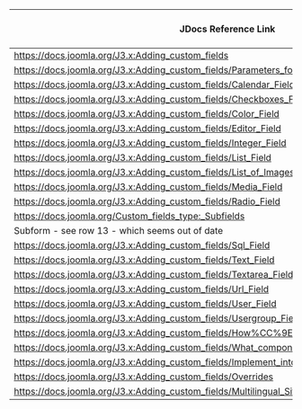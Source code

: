  **JDocs Reference Link** | **Person** | **J4 Namespace Link** 
---|---|---
 https://docs.joomla.org/J3.x:Adding_custom_fields | Alan N |  
 https://docs.joomla.org/J3.x:Adding_custom_fields/Parameters_for_all_Custom_Fields |  |  
 https://docs.joomla.org/J3.x:Adding_custom_fields/Calendar_Field |  |  
 https://docs.joomla.org/J3.x:Adding_custom_fields/Checkboxes_Field |  |  
 https://docs.joomla.org/J3.x:Adding_custom_fields/Color_Field |  |  
 https://docs.joomla.org/J3.x:Adding_custom_fields/Editor_Field |  |  
 https://docs.joomla.org/J3.x:Adding_custom_fields/Integer_Field |  |  
 https://docs.joomla.org/J3.x:Adding_custom_fields/List_Field |  |  
 https://docs.joomla.org/J3.x:Adding_custom_fields/List_of_Images_Field |  |  
 https://docs.joomla.org/J3.x:Adding_custom_fields/Media_Field |  |  
 https://docs.joomla.org/J3.x:Adding_custom_fields/Radio_Field |  |  
 https://docs.joomla.org/Custom_fields_type:_Subfields |  |  
 Subform - see row 13 - which seems out of date |  |  
 https://docs.joomla.org/J3.x:Adding_custom_fields/Sql_Field |  |  
 https://docs.joomla.org/J3.x:Adding_custom_fields/Text_Field |  |  
 https://docs.joomla.org/J3.x:Adding_custom_fields/Textarea_Field |  |  
 https://docs.joomla.org/J3.x:Adding_custom_fields/Url_Field |  |  
 https://docs.joomla.org/J3.x:Adding_custom_fields/User_Field |  |  
 https://docs.joomla.org/J3.x:Adding_custom_fields/Usergroup_Field |  |  
 https://docs.joomla.org/J3.x:Adding_custom_fields/How%CC%9E_can_you_group_custom_fields |  |  
 https://docs.joomla.org/J3.x:Adding_custom_fields/What_components_are_supporting_custom_fields |  |  
 https://docs.joomla.org/J3.x:Adding_custom_fields/Implement_into_your_component |  |  
 https://docs.joomla.org/J3.x:Adding_custom_fields/Overrides |  |  
 https://docs.joomla.org/J3.x:Adding_custom_fields/Multilingual_Sites |  |  

